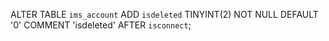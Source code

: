 ALTER TABLE `ims_account` ADD `isdeleted` TINYINT(2) NOT NULL DEFAULT '0' COMMENT 'isdeleted' AFTER `isconnect`;